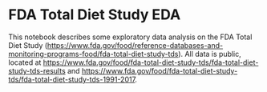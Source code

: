 # FDA Total Diet Study EDA

This notebook describes some exploratory data analysis on the FDA Total Diet Study (https://www.fda.gov/food/reference-databases-and-monitoring-programs-food/fda-total-diet-study-tds). All data is public, located at https://www.fda.gov/food/fda-total-diet-study-tds/fda-total-diet-study-tds-results and https://www.fda.gov/food/fda-total-diet-study-tds/fda-total-diet-study-tds-1991-2017.
